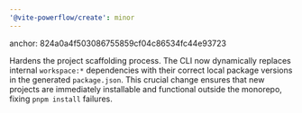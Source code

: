 ```yaml
---
'@vite-powerflow/create': minor
---
```


anchor: 824a0a4f503086755859cf04c86534fc44e93723

Hardens the project scaffolding process. The CLI now dynamically replaces internal `workspace:*` dependencies with their correct local package versions in the generated `package.json`. This crucial change ensures that new projects are immediately installable and functional outside the monorepo, fixing `pnpm install` failures.
